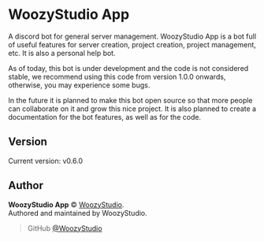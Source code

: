 # WoozyStudio App

A discord bot for general server management. WoozyStudio App is a bot full of useful features for server creation, project creation, project management, etc. It is also a personal help bot.

As of today, this bot is under development and the code is not considered stable, we recommend using this code from version 1.0.0 onwards, otherwise, you may experience some bugs.

In the future it is planned to make this bot open source so that more people can collaborate on it and grow this nice project. It is also planned to create a documentation for the bot features, as well as for the code.

## Version

Current version: v0.6.0

## Author

**WoozyStudio App** © [WoozyStudio](https://woozystudio.com).  
Authored and maintained by WoozyStudio.

> GitHub [@WoozyStudio](https://github.com/woozystudio)
